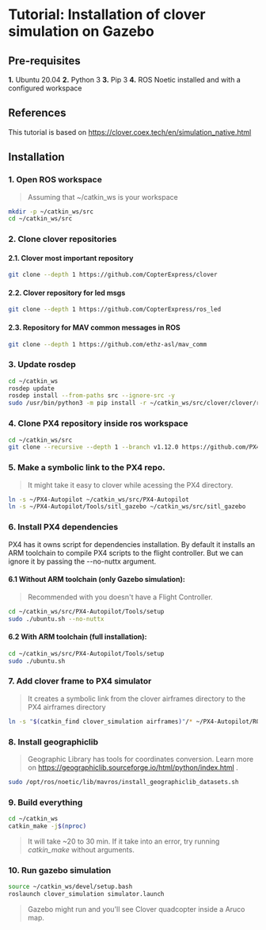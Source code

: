 # Tutorial: Installation of clover simulation on Gazebo

## Pre-requisites
**1.** Ubuntu 20.04   **2.** Python 3   **3.** Pip 3   **4.** ROS Noetic installed and with a configured workspace

## References
This tutorial is based on https://clover.coex.tech/en/simulation_native.html

## Installation
### 1. Open ROS workspace

> Assuming that ~/catkin_ws is your workspace

```bash
mkdir -p ~/catkin_ws/src
cd ~/catkin_ws/src
```

### 2. Clone clover repositories
#### 2.1. Clover most important repository
```bash
git clone --depth 1 https://github.com/CopterExpress/clover
```

#### 2.2. Clover repository for led msgs
```bash
git clone --depth 1 https://github.com/CopterExpress/ros_led
```

#### 2.3. Repository for MAV common messages in ROS
```bash
git clone --depth 1 https://github.com/ethz-asl/mav_comm
```

### 3. Update rosdep
```bash
cd ~/catkin_ws
rosdep update
rosdep install --from-paths src --ignore-src -y
sudo /usr/bin/python3 -m pip install -r ~/catkin_ws/src/clover/clover/requirements.txt
```

### 4. Clone PX4 repository inside ros workspace
```bash
cd ~/catkin_ws/src
git clone --recursive --depth 1 --branch v1.12.0 https://github.com/PX4/PX4-Autopilot.git ~/PX4-Autopilot
```
### 5. Make a symbolic link to the PX4 repo. 

> It might take it easy to clover while acessing the PX4 directory.

```bash
ln -s ~/PX4-Autopilot ~/catkin_ws/src/PX4-Autopilot
ln -s ~/PX4-Autopilot/Tools/sitl_gazebo ~/catkin_ws/src/sitl_gazebo
```

### 6. Install PX4 dependencies

PX4 has it owns script for dependencies installation. By default it installs an ARM toolchain to compile PX4 scripts to the flight controller. But we can ignore it by passing the --no-nuttx argument.

#### 6.1 Without ARM toolchain (only Gazebo simulation):
 
 > Recommended with you doesn't have a Flight Controller.

```bash
cd ~/catkin_ws/src/PX4-Autopilot/Tools/setup
sudo ./ubuntu.sh --no-nuttx
```

#### 6.2 With ARM toolchain (full installation):

```bash
cd ~/catkin_ws/src/PX4-Autopilot/Tools/setup
sudo ./ubuntu.sh
```

### 7. Add clover frame to PX4 simulator

> It creates a symbolic link from the clover airframes directory to the PX4 airframes directory

```bash
ln -s "$(catkin_find clover_simulation airframes)"/* ~/PX4-Autopilot/ROMFS/px4fmu_common/init.d-posix/airframes/
```

### 8. Install geographiclib
 
 > Geographic Library has tools for coordinates conversion. Learn more on https://geographiclib.sourceforge.io/html/python/index.html .
 
```bash
sudo /opt/ros/noetic/lib/mavros/install_geographiclib_datasets.sh
```

### 9. Build everything

```bash
cd ~/catkin_ws
catkin_make -j$(nproc)
```
> It will take ~20 to 30 min. If it take into an error, try running *catkin_make* without arguments.


### 10. Run gazebo simulation

```bash
source ~/catkin_ws/devel/setup.bash
roslaunch clover_simulation simulator.launch
```
> Gazebo might run and you'll see Clover quadcopter inside a Aruco map.
